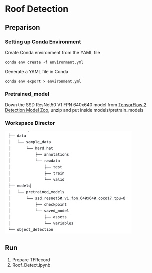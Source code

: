 # Roof Detection 

## Preparison

### Setting up Conda Environment

Create Conda environment from the YAML file
```terminal
conda env create -f environment.yml
```

Generate a YAML file in Conda
``` Terminal
conda env export > environment.yml
```

### Pretrained_model
Down the SSD ResNet50 V1 FPN 640x640  model from [TensorFlow 2 Detection Model Zoo](https://github.com/tensorflow/models/blob/master/research/object_detection/g3doc/tf2_detection_zoo.md), unzip and put inside models/pretrain_models

### Workspace Director

<img width="405" alt="Screen Shot 2024-04-16 at 11 55 44 AM" src="workdir_tree.png">


## Run

1. Prepare TFRecord 
2. Roof_Detect.ipynb
   
